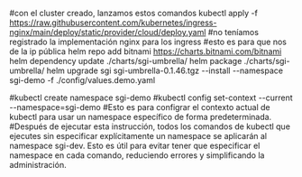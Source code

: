 
#con el cluster creado, lanzamos estos comandos
kubectl apply -f https://raw.githubusercontent.com/kubernetes/ingress-nginx/main/deploy/static/provider/cloud/deploy.yaml
#no teníamos registrado la implementación nginx para los ingress
#esto es para que nos de la ip pública
helm repo add bitnami https://charts.bitnami.com/bitnami
helm dependency update  ./charts/sgi-umbrella/
helm package  ./charts/sgi-umbrella/
helm upgrade sgi sgi-umbrella-0.1.46.tgz --install --namespace sgi-demo -f ./config/values.demo.yaml




#kubectl create namespace sgi-demo
#kubectl config set-context --current --namespace=sgi-demo
#Esto es para configrar el contexto actual de kubectl para usar un namespace específico de forma predeterminada.
#Después de ejecutar esta instrucción, todos los comandos de kubectl que ejecutes sin especificar explícitamente un namespace se aplicarán al namespace sgi-dev. Esto es útil para evitar tener que especificar el namespace en cada comando, reduciendo errores y simplificando la administración.

